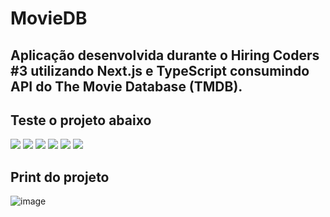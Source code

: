 # MovieDB

## Aplicação desenvolvida durante o Hiring Coders #3 utilizando Next.js e TypeScript consumindo API do The Movie Database (TMDB).

## Teste o projeto abaixo
<a href="https://movie-db-ten-phi.vercel.app/" target="_blank"><img src="https://img.shields.io/badge/Google_chrome-4285F4?style=for-the-badge&logo=Google-chrome&logoColor=white"/></a>
<a href="https://movie-db-ten-phi.vercel.app/" target="_blank"><img src="https://img.shields.io/badge/Firefox_Browser-FF7139?style=for-the-badge&logo=Firefox-Browser&logoColor=white"/></a>
<a href="https://movie-db-ten-phi.vercel.app/" target="_blank"><img src="https://img.shields.io/badge/Microsoft_Edge-0078D7?style=for-the-badge&logo=Microsoft-edge&logoColor=white"/></a>
<a href="https://movie-db-ten-phi.vercel.app/" target="_blank"><img src="https://img.shields.io/badge/Opera-FF1B2D?style=for-the-badge&logo=Opera&logoColor=white" /></a>
<a href="https://movie-db-ten-phi.vercel.app/" target="_blank"><img src="https://img.shields.io/badge/Safari-FFFFFF?style=for-the-badge&logo=Safari&logoColor=black"/></a>
<a href="https://movie-db-ten-phi.vercel.app/" target="_blank"><img src="https://img.shields.io/badge/Brave-000000?style=for-the-badge&logo=Brave&logoColor=white"/></a>

## Print do projeto

![image](https://user-images.githubusercontent.com/23384348/173903835-3cd4977f-2548-43e7-b631-2f5987aaa3e7.png)
